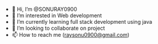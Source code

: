 - 👋 Hi, I’m @SONURAY0900
- 👀 I’m interested in Web development
- 🌱 I’m currently learning full stack development using java
- 💞️ I’m looking to collaborate on project
- 📫 How to reach me (raysonu0900@gmail.com)


<!---
SONURAY0900/SONURAY0900 is a ✨ special ✨ repository because its `README.md` (this file) appears on your GitHub profile.
You can click the Preview link to take a look at your changes.
--->
